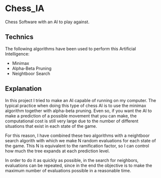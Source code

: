 # Chess_IA

Chess Software with an AI to play against.

## Technics

The following algorithms have been used to perform this Artificial Intelligence:

* Minimax
* Alpha-Beta Pruning
* Neightboor Search

## Explanation

In this project I tried to make an AI capable of running on my computer. The typical practice when doing this type of chess AI is to use the minimax algorithm together with alpha-beta pruning. Even so, if you want the AI ​​to make a prediction of a possible movement that you can make, the computational cost is still very large due to the number of different situations that exist in each state of the game.

For this reason, I have combined these two algorithms with a neightboor search algorith with which we make N random evaluations for each state of the game. This N is equivalent to the ramification factor, so I can control how much the tree expands at each prediction level.

In order to do it as quickly as possible, in the search for neighbors, evaluations can be repeated, since in the end the objective is to make the maximum number of evaluations possible in a reasonable time.
